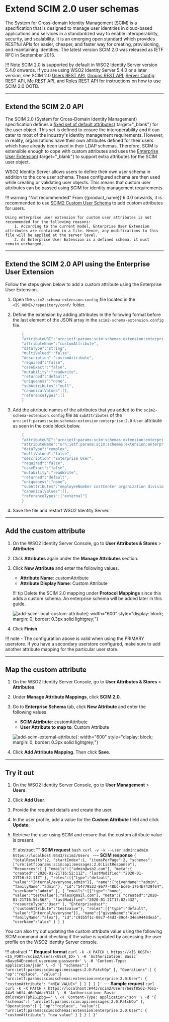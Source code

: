 # Extend SCIM 2.0 user schemas
 
The System for Cross-domain Identity Management (SCIM) is a specification that is designed to manage user identities in cloud-based applications and services in a standardized way to enable interoperability, security, and scalability. It is an emerging open standard which provides RESTful APIs for easier, cheaper, and faster way for creating, provisioning, and maintaining identities. The latest version SCIM 2.0 was released as IETF RFC in September 2015.

!!! Note 
    SCIM 2.0 is supported by default in WSO2 Identity Server version 5.4.0 onwards. If you are using WSO2 Identity Server 5.4.0 or a later version, see SCIM 2.0 [Users REST API]({{base_path}}/apis/scim2-users-rest-apis), [Groups REST API]({{base_path}}/apis/scim2-groups-rest-apis), [Server Config REST API]({{base_path}}/apis/scim2-sp-config-rest-apis), [Me REST API]({{base_path}}/apis/scim2-me-rest-apis), and [Roles REST API]({{base_path}}/apis/roles-v2-rest-api/) for instructions on how to use SCIM 2.0 OOTB.

---
    
## Extend the SCIM 2.0 API 

The SCIM 2.0 (System for Cross-Domain Identity Management) specification defines a [fixed set of default attributes](https://tools.ietf.org/html/rfc7643#section-8.2){:target="_blank"} for the user object. This set is defined to ensure the interoperability and it can cater to most of the industry's identity management requirements. However, in reality, organizations have their own attributes defined for their users which have already been used in their LDAP schemas. Therefore, SCIM is extensible enough to cope with custom attributes and uses the [Enterprise User Extension](https://tools.ietf.org/html/rfc7643#section-8.3){:target="_blank"} to support extra attributes for the SCIM user object.

WSO2 Identity Server allows users to define their own user schema in addition to the core user schema. These configured schema are then used while creating or validating user objects. This means that custom user attributes can be passed using SCIM for identity management requirements.

!!! warning "Not recommended"
    From {{product_name}} 6.0.0 onwards, it is recommended to use [SCIM2 Custom User Schema]({{base_path}}/guides/users/attributes/manage-scim2-attribute-mappings) to add custom attributes for users.

    Using enterprise user extension for custom user attributes is not recommended for the following reasons:  
        1. According to the current model, Enterprise User Extension attributes are contained in a file. Hence, any modifications to this file will be applied at the server level.
        2. As Enterprise User Extension is a defined schema, it must remain unchanged.

---

## Extend the SCIM 2.0 API using the Enterprise User Extension

Follow the steps given below to add a custom attribute using the Enterprise User Extension. 
    
1. Open the `scim2-schema-extension.config` file located in the `<IS_HOME>/repository/conf/` folder.

2. Define the extension by adding attributes in the following format before the last element of the JSON array in
    the `scim2-schema-extension.config` file. 

    ``` java
        {
        "attributeURI":"urn:ietf:params:scim:schemas:extension:enterprise:2.0:User:customAttribute",
        "attributeName":"customAttribute",
        "dataType":"string",
        "multiValued":"false",
        "description":"customAttribute",
        "required":"false",
        "caseExact":"false",
        "mutability":"readwrite",
        "returned":"default",
        "uniqueness":"none",
        "subAttributes":"null",
        "canonicalValues":[],
        "referenceTypes":[]
        }
    ```

3.  Add the attribute names of the attributes that you added to the `scim2-schema-extension.config` file as `subAttributes` of the `urn:ietf:params:scim:schemas:extension:enterprise:2.0:User` attribute as seen in the code block below.

    ``` java
        {
        "attributeURI":"urn:ietf:params:scim:schemas:extension:enterprise:2.0:User",
        "attributeName":"urn:ietf:params:scim:schemas:extension:enterprise:2.0:User",
        "dataType":"complex",
        "multiValued":"false",
        "description":"Enterprise User",
        "required":"false",
        "caseExact":"false",
        "mutability":"readWrite",
        "returned":"default",
        "uniqueness":"none",
        "subAttributes":"employeeNumber costCenter organization division department manager customAttribute",
        "canonicalValues":[],
        "referenceTypes":["external"]
        }
    ```

3. Save the file and restart WSO2 Identity Server. 

---

## Add the custom attribute

1. On the WSO2 Identity Server Console, go to **User Attributes & Stores** > **Attributes**.

2. Click **Attributes** again under the **Manage Attributes** section.

3. Click **New Attribute** and enter the following values. 
    - **Attribute Name**: customAttribute
    - **Attribute Display Name**: Custom Attribute

    !!! tip
        Delete the SCIM 2.0 mapping under **Protocol Mappings** since this adds a custom schema. An enterprise schema will be added later in this guide.

    ![add-scim-local-custom-attribute]({{base_path}}/assets/img/references/extend/add-scim-local-custom-attribute.png){: width="600" style="display: block; margin: 0; border: 0.3px solid lightgrey;"}

4. Click **Finish**. 

!!! note
    - The configuration above is valid when using the PRIMARY userstore. If you have a secondary userstore configured, make sure to add another attribute mapping for the particular user store.

---

## Map the custom attribute

1. On the WSO2 Identity Server Console, go to **User Attributes & Stores** > **Attributes**.

2. Under **Manage Attribute Mappings**, click **SCIM 2.0**.

3. Go to **Enterprise Schema** tab, click **New Attribute** and enter the following values.
    - **SCIM Attribute**: customAttribute
    - **User Attribute to map to**: Custom Attribute

    ![add-scim-external-attribute]({{base_path}}/assets/img/references/extend/add-scim-external-attribute.png){: width="600" style="display: block; margin: 0; border: 0.3px solid lightgrey;"}

4. Click **Add Attribute Mapping**. Then click **Save**. 

---

## Try it out

1. On the WSO2 Identity Server Console, go to **User Management** > **Users**.

2. Click **Add User**.

3. Provide the required details and create the user.

4. In the user profile, add a value for the **Custom Attribute** field and click **Update**.

5. Retrieve the user using SCIM and ensure that the custom attribute value is present. 

    !!! abstract ""
        **SCIM request**
        ```bash
        curl -v -k --user admin:admin https://localhost:9443/scim2/Users
        ```
        ---
        **SCIM response**
        ```
        {
            "totalResults":2,
            "startIndex":1,
            "itemsPerPage":2,
            "schemas":["urn:ietf:params:scim:api:messages:2.0:ListResponse"],
            "Resources":[
                {
                    "emails":["admin@wso2.com"],
                    "meta":{
                        "created":"2020-01-21T16:52:11Z",
                        "lastModified":"2020-01-21T16:52:11Z"
                    },
                    "roles":[{"type":"default", "value":"Internal/everyone,admin"}],
                    "name":{"givenName":"admin", "familyName":"admin"},
                    "id":"54779523-8677-48bc-bce6-1764b7439f64",
                    "userName":"admin"
                },
                {
                    "emails":[{"type":"home", "value":"testvalue"},"alex@gmail.com"],
                    "meta":{
                        "created":"2020-01-21T16:56:56Z",
                        "lastModified":"2020-01-21T17:02:43Z",
                        "resourceType":"User"
                    },
                    "EnterpriseUser":{"customAttribute":"testvalue"},
                    "roles":[{"type":"default", "value":"Internal/everyone"}],
                    "name":{"givenName":"Alex", "familyName":"alex"},
                    "id":"c91b5f1c-08c7-44d3-89c4-34ea9440dea5",
                    "userName":"alex"
                }
            ]
        }
        ```

You can also try out updating the custom attribute value using the following SCIM command and checking if the value is updated by accessing the user profile on the WSO2 Identity Server console. 

!!! abstract  ""
    **Request format**
    ```
    curl -k -X PATCH \
      https://<IS_HOST>:<IS_PORT>/scim2/Users/<USER_ID> \
      -H 'Authorization: Basic <Base64Encoded_username:password>' \
      -H 'Content-Type: application/json' \
      -d '{
       "schemas":[
          "urn:ietf:params:scim:api:messages:2.0:PatchOp"
       ],
       "Operations":[
          {
             "op":"replace",
             "value":{
                "urn:ietf:params:scim:schemas:extension:enterprise:2.0:User": {
                     "customAttribute": "<NEW_VALUE>"
                }
             }
          }
       ]
    }'
    ```
    ---
    **Sample request**
    ```curl
    curl -k -X PATCH \
        https://localhost:9443/scim2/Users/be8f8562-7661-44a9-b6f4-d6d94dac914f \
        -H 'Authorization: Basic dmloYW5nYTphZG1pbg==' \
        -H 'Content-Type: application/json' \
        -d '{
        "schemas":[
            "urn:ietf:params:scim:api:messages:2.0:PatchOp"
        ],
        "Operations":[
            {
                "op":"replace",
                "value":{
                "urn:ietf:params:scim:schemas:extension:enterprise:2.0:User": {
                        "customAttribute": "new value"
                }
                }
            }
        ]
    }'
    ```
